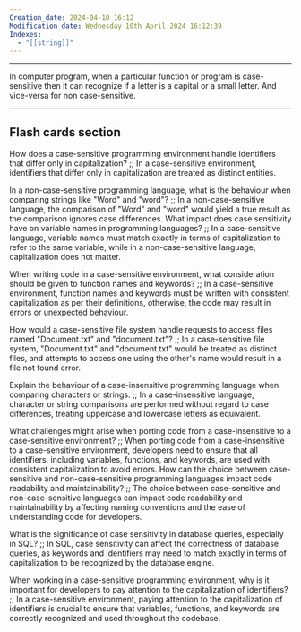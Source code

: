 ```yaml
---
Creation_date: 2024-04-10 16:12
Modification_date: Wednesday 10th April 2024 16:12:39
Indexes:
  - "[[string]]"
---
```


----
 
In computer program, when a particular function or program is case-sensitive then it can recognize if a letter is a capital or a small letter.
And vice-versa for non case-sensitive. 





---
## Flash cards section

How does a case-sensitive programming environment handle identifiers that differ only in capitalization? ;; In a case-sensitive environment, identifiers that differ only in capitalization are treated as distinct entities.
<!--SR:!2024-05-06,1,226-->
In a non-case-sensitive programming language, what is the behaviour when comparing strings like "Word" and "word"? ;; In a non-case-sensitive language, the comparison of "Word" and "word" would yield a true result as the comparison ignores case differences.
What impact does case sensitivity have on variable names in programming languages? ;; In a case-sensitive language, variable names must match exactly in terms of capitalization to refer to the same variable, while in a non-case-sensitive language, capitalization does not matter.
<!--SR:!2024-07-16,2,206-->
When writing code in a case-sensitive environment, what consideration should be given to function names and keywords? ;; In a case-sensitive environment, function names and keywords must be written with consistent capitalization as per their definitions, otherwise, the code may result in errors or unexpected behaviour.
<!--SR:!2024-07-10,1,216-->
How would a case-sensitive file system handle requests to access files named "Document.txt" and "document.txt"? ;; In a case-sensitive file system, "Document.txt" and "document.txt" would be treated as distinct files, and attempts to access one using the other's name would result in a file not found error.
<!--SR:!2024-07-15,1,210-->
Explain the behaviour of a case-insensitive programming language when comparing characters or strings. ;; In a case-insensitive language, character or string comparisons are performed without regard to case differences, treating uppercase and lowercase letters as equivalent.
<!--SR:!2024-07-15,1,206-->
What challenges might arise when porting code from a case-insensitive to a case-sensitive environment? ;; When porting code from a case-insensitive to a case-sensitive environment, developers need to ensure that all identifiers, including variables, functions, and keywords, are used with consistent capitalization to avoid errors.
How can the choice between case-sensitive and non-case-sensitive programming languages impact code readability and maintainability? ;; The choice between case-sensitive and non-case-sensitive languages can impact code readability and maintainability by affecting naming conventions and the ease of understanding code for developers.
<!--SR:!2024-07-15,1,190-->
What is the significance of case sensitivity in database queries, especially in SQL? ;; In SQL, case sensitivity can affect the correctness of database queries, as keywords and identifiers may need to match exactly in terms of capitalization to be recognized by the database engine.
<!--SR:!2024-07-11,1,197-->
When working in a case-sensitive programming environment, why is it important for developers to pay attention to the capitalization of identifiers? ;; In a case-sensitive environment, paying attention to the capitalization of identifiers is crucial to ensure that variables, functions, and keywords are correctly recognized and used throughout the codebase.
<!--SR:!2024-07-15,1,186-->